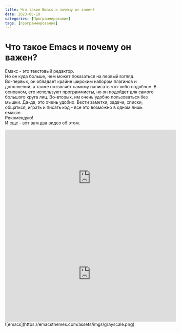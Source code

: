 ```yaml
---
title: Что такое Emacs и почему он важен?
date: 2023-06-19
categories: [Программирование]
tags: [программирование]    
---
```

# Что такое Emacs и почему он важен?<br>
Емакс - это текстовый редактор.<br>
Но он куда больше, чем может показаться на первый взгляд.<br>
Во-первых, он обладает крайне широким набором плагинов и дополнений, а также позволяет самому написать что-либо подобное.
В основном, его используют программисты, но он подойдет для самого большого круга лиц.
Во-вторых, им очень удобно пользоваться без мышки. Да-да, это очень удобно.
Вести заметки, задачи, списки, общаться, играть и писать код - все это возможно в одном лишь емаксе.<br>
Рекомендую!<br>
И еще - вот вам два видео об этом.
<iframe width="560" height="315" src="https://www.youtube.com/embed/bEfYm8sAaQg" title="YouTube video player" frameborder="0" allow="accelerometer; autoplay; clipboard-write; encrypted-media; gyroscope; picture-in-picture; web-share" allowfullscreen></iframe><br>
<iframe width="560" height="315" src="https://www.youtube.com/embed/48JlgiBpw_I" title="YouTube video player" frameborder="0" allow="accelerometer; autoplay; clipboard-write; encrypted-media; gyroscope; picture-in-picture; web-share" allowfullscreen></iframe><br>
![emacs](https://emacsthemes.com/assets/imgs/grayscale.png)
